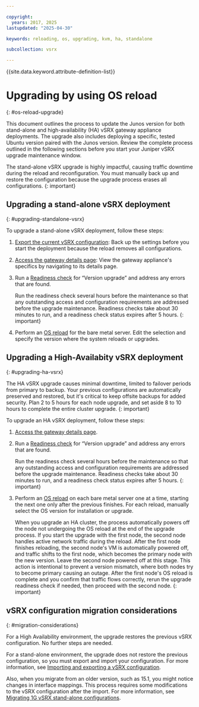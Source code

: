```yaml
---

copyright:
  years: 2017, 2025
lastupdated: "2025-04-30"

keywords: reloading, os, upgrading, kvm, ha, standalone

subcollection: vsrx

---
```


{{site.data.keyword.attribute-definition-list}}

# Upgrading by using OS reload
{: #os-reload-upgrade}

This document outlines the process to update the Junos version for both stand-alone and high-availability (HA) vSRX gateway appliance deployments. The upgrade also includes deploying a specific, tested Ubuntu version paired with the Junos version. Review the complete process outlined in the following sections before you start your Juniper vSRX upgrade maintenance window.

The stand-alone vSRX upgrade is highly impactful, causing traffic downtime during the reload and reconfiguration. You must manually back up and restore the configuration because the upgrade process erases all configurations.
{: important}

## Upgrading a stand-alone vSRX deployment
{: #upgrading-standalone-vsrx}

To upgrade a stand-alone vSRX deployment, follow these steps:

1. [Export the current vSRX configuration](/docs/vsrx?topic=vsrx-importing-exporting-vsrx-configuration#export-the-whole-vsrx-configuration): Back up the settings before you start the deployment because the reload removes all configurations.
1. [Access the gateway details page](/docs/vsrx?topic=vsrx-viewing-gateway-appliance-details): View the gateway appliance's specifics by navigating to its details page.
1. Run a [Readiness check](/docs/vsrx?topic=vsrx-vsrx-readiness) for “Version upgrade” and address any errors that are found.

   Run the readiness check several hours before the maintenance so that any outstanding access and configuration requirements are addressed before the upgrade maintenance. Readiness checks take about 30 minutes to run, and a readiness check status expires after 5 hours.
   {: important}

1. Perform an [OS reload](/docs/vsrx?topic=vsrx-reloading-the-os#performing-an-os-reload) for the bare metal server. Edit the selection and specify the version where the system reloads or upgrades.

## Upgrading a High-Availabity vSRX deployment
{: #upgrading-ha-vsrx}

The HA vSRX upgrade causes minimal downtime, limited to failover periods from primary to backup. Your previous configurations are automatically preserved and restored, but it's critical to keep offsite backups for added security. Plan 2 to 5 hours for each node upgrade, and set aside 8 to 10 hours to complete the entire cluster upgrade.
{: important}

To upgrade an HA vSRX deployment, follow these steps:

1. [Access the gateway details page](/docs/vsrx?topic=vsrx-viewing-gateway-appliance-details).
1. Run a [Readiness check](/docs/vsrx?topic=vsrx-vsrx-readiness) for “Version upgrade” and address any errors that are found.

   Run the readiness check several hours before the maintenance so that any outstanding access and configuration requirements are addressed before the upgrade maintenance. Readiness checks take about 30 minutes to run, and a readiness check status expires after 5 hours.
   {: important}

1. Perform an [OS reload](/docs/vsrx?topic=vsrx-reloading-the-os#performing-an-os-reload) on each bare metal server one at a time, starting the next one only after the previous finishes. For each reload, manually select the OS version for installation or upgrade.

   When you upgrade an HA cluster, the process automatically powers off the node not undergoing the OS reload at the end of the upgrade process. If you start the upgrade with the first node, the second node handles active network traffic during the reload. After the first node finishes reloading, the second node's VM is automatically powered off, and traffic shifts to the first node, which becomes the primary node with the new version. Leave the second node powered off at this stage. This action is intentional to prevent a version mismatch, where both nodes try to become primary causing an outage. After the first node's OS reload is complete and you confirm that traffic flows correctly, rerun the upgrade readiness check if needed, then proceed with the second node.
   {: important}

## vSRX configuration migration considerations
{: #migration-considerations}

For a High Availability environment, the upgrade restores the previous vSRX configuration. No further steps are needed.

For a stand-alone environment, the upgrade does not restore the previous configuration, so you must export and import your configuration. For more information, see [Importing and exporting a vSRX configuration](/docs/vsrx?topic=vsrx-importing-exporting-vsrx-configuration).

Also, when you migrate from an older version, such as 15.1, you might notice changes in interface mappings. This process requires some modifications to the vSRX configuration after the import. For more information, see [Migrating 1G vSRX stand-alone configurations](/docs/vsrx?topic=vsrx-migrating-config#migrating-1g-standalone).
